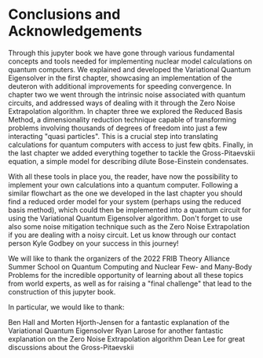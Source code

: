 # Conclusions and Acknowledgements

Through this jupyter book we have gone through various fundamental concepts and tools needed for implementing nuclear model calculations on quantum computers. We explained and developed the Variational Quantum Eigensolver in the first chapter, showcasing an implementation of the deuteron with additional improvements for speeding convergence. In chapter two we went through the intrinsic noise associated with quantum circuits, and addressed ways of dealing with it through the Zero Noise Extrapolation algorithm. In chapter three we explored the Reduced Basis Method, a dimensionality reduction technique capable of transforming problems involving thousands of degrees of freedom into just a few interacting "quasi particles". This is a crucial step into translating calculations for quantum computers with access to just few qbits. Finally, in the last chapter we added everything together to tackle the Gross-Pitaevskii equation, a simple model for describing dilute Bose-Einstein condensates. 

With all these tools in place you, the reader, have now the possibility to implement your own calculations into a quantum computer. Following a similar flowchart as the one we developed in the last chapter you should find a reduced order model for your system (perhaps using the reduced basis method), which could then be implemented into a quantum circuit for using the Variational Quantum Eigensolver algorithm. Don't forget to use also some noise mitigation technique such as the Zero Noise Extrapolation if you are dealing with a noisy circuit. Let us know through our contact person Kyle Godbey on your success in this journey!

We will like to thank the organizers of the 2022 FRIB Theory Alliance Summer School on Quantum Computing and Nuclear Few- and Many-Body Problems for the incredible opportunity of learning about all these topics from world experts, as well as for raising a "final challenge" that lead to the construction of this jupyter book. 

In particular, we would like to thank:

Ben Hall and Morten Hjorth-Jensen for a fantastic explanation of the Variational Quantum Eigensolver
Ryan Larose for another fantastic explanation on the Zero Noise Extrapolation algorithm
Dean Lee for great discussions about the Gross-Pitaevskii
